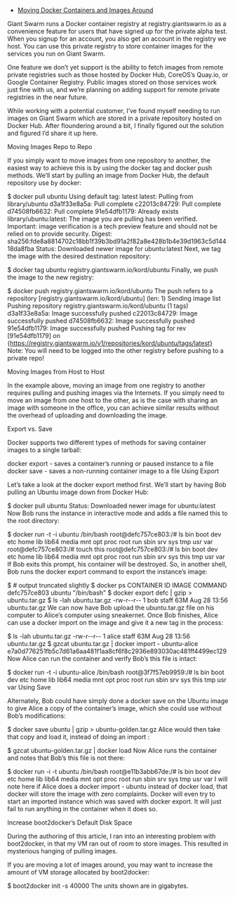 
* [Moving Docker Containers and Images Around ](https://blog.giantswarm.io/moving-docker-container-images-around/)

Giant Swarm runs a Docker container registry at registry.giantswarm.io as a convenience feature for users that have signed up for the private alpha test. When you signup for an account, you also get an account in the registry we host. You can use this private registry to store container images for the services you run on Giant Swarm.

One feature we don’t yet support is the ability to fetch images from remote private registries such as those hosted by Docker Hub, CoreOS’s Quay.io, or Google Container Registry. Public images stored on those services work just fine with us, and we’re planning on adding support for remote private registries in the near future.



While working with a potential customer, I’ve found myself needing to run images on Giant Swarm which are stored in a private repository hosted on Docker Hub. After floundering around a bit, I finally figured out the solution and figured I’d share it up here.

Moving Images Repo to Repo

If you simply want to move images from one repository to another, the easiest way to achieve this is by using the docker tag and docker push methods. We’ll start by pulling an image from Docker Hub, the default repository use by docker:

$ docker pull ubuntu
Using default tag: latest
latest: Pulling from library/ubuntu
d3a1f33e8a5a: Pull complete
c22013c84729: Pull complete
d74508fb6632: Pull complete
91e54dfb1179: Already exists
library/ubuntu:latest: The image you are pulling has been verified. Important: image verification is a tech preview feature and should not be relied on to provide security.
Digest: sha256:fde8a8814702c18bb1f39b3bd91a2f82a8e428b1b4e39d1963c5d14418da8fba
Status: Downloaded newer image for ubuntu:latest
Next, we tag the image with the desired destination repository:

$ docker tag ubuntu registry.giantswarm.io/kord/ubuntu
Finally, we push the image to the new registry:

$ docker push registry.giantswarm.io/kord/ubuntu
The push refers to a repository [registry.giantswarm.io/kord/ubuntu] (len: 1)
Sending image list
Pushing repository registry.giantswarm.io/kord/ubuntu (1 tags)
d3a1f33e8a5a: Image successfully pushed
c22013c84729: Image successfully pushed
d74508fb6632: Image successfully pushed
91e54dfb1179: Image successfully pushed
Pushing tag for rev [91e54dfb1179] on {https://registry.giantswarm.io/v1/repositories/kord/ubuntu/tags/latest}
Note: You will need to be logged into the other registry before pushing to a private repo!

Moving Images from Host to Host

In the example above, moving an image from one registry to another requires pulling and pushing images via the Internets. If you simply need to move an image from one host to the other, as is the case with sharing an image with someone in the office, you can achieve similar results without the overhead of uploading and downloading the image.

Export vs. Save

Docker supports two different types of methods for saving container images to a single tarball:

docker export - saves a container’s running or paused instance to a file
docker save - saves a non-running container image to a file
Using Export

Let’s take a look at the docker export method first. We’ll start by having Bob pulling an Ubuntu image down from Docker Hub:

$ docker pull ubuntu
<snip>
Status: Downloaded newer image for ubuntu:latest
Now Bob runs the instance in interactive mode and adds a file named this to the root directory:

$ docker run -t -i ubuntu /bin/bash
root@defc757ce803:/# ls
bin  boot  dev  etc  home  lib  lib64  media  mnt  opt  proc  root  run  sbin  srv  sys  tmp  usr  var
root@defc757ce803:/# touch this
root@defc757ce803:/# ls
bin  boot  dev  etc  home  lib  lib64  media  mnt  opt  proc  root  run  sbin  srv  sys  this  tmp  usr  var
If Bob exits this prompt, his container will be destroyed. So, in another shell, Bob runs the docker export command to export the instance’s image:

$ # output truncated slightly
$ docker ps
CONTAINER ID        IMAGE               COMMAND         
defc757ce803        ubuntu              "/bin/bash"
$ docker export defc | gzip > ubuntu.tar.gz
$ ls -lah ubuntu.tar.gz
-rw-r--r--    1 bob  staff    63M Aug 28 13:56 ubuntu.tar.gz
We can now have Bob upload the ubuntu.tar.gz file on his computer to Alice’s computer using sneakernet. Once Bob finishes, Alice can use a docker import on the image and give it a new tag in the process:

$ ls -lah ubuntu.tar.gz
-rw-r--r--    1 alice  staff    63M Aug 28 13:56 ubuntu.tar.gz
$ gzcat ubuntu.tar.gz | docker import - ubuntu-alice
e7a0d776251fb5c7d61a6aa481f1aa8cf6f8c2936e893030ac481ff4499ec129
Now Alice can run the container and verify Bob’s this file is intact:

$ docker run -t -i ubuntu-alice /bin/bash
root@3f7f57eb9959:/# ls
bin  boot  dev  etc  home  lib  lib64  media  mnt  opt  proc  root  run  sbin  srv  sys  this  tmp  usr  var
Using Save

Alternately, Bob could have simply done a docker save on the Ubuntu image to give Alice a copy of the container’s image, which she could use without Bob’s modifications:

$ docker save ubuntu | gzip > ubuntu-golden.tar.gz
Alice would then take that copy and load it, instead of doing an import :

$ gzcat ubuntu-golden.tar.gz | docker load
Now Alice runs the container and notes that Bob’s this file is not there:

$ docker run -i -t ubuntu /bin/bash
root@e11b3abb67de:/# ls
bin  boot  dev  etc  home  lib  lib64  media  mnt  opt  proc  root  run  sbin  srv  sys  tmp  usr  var
I will note here if Alice does a docker import - ubuntu instead of docker load, that docker will store the image with zero complaints. Docker will even try to start an imported instance which was saved with docker export. It will just fail to run anything in the container when it does so.

Increase boot2docker’s Default Disk Space

During the authoring of this article, I ran into an interesting problem with boot2docker, in that my VM ran out of room to store images. This resulted in mysterious hanging of pulling images.

If you are moving a lot of images around, you may want to increase the amount of VM storage allocated by boot2docker:

$ boot2docker init -s 40000
The units shown are in gigabytes.